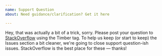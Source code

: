 ```yaml
---
name: Support Question
about: Need guidance/clarification? Get it here

---
```


Hey, that was actually a bit of a trick, sorry. Please post your question to [StackOverflow](http://stackoverflow.com/questions/tagged/timber) using the Timber tag. To help us keep (or start to keep) the Issues section a bit cleaner, we're going to close support question-ish issues. StackOverflow is the best place for these — thanks!
